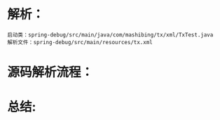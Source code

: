 # 解析：
    启动类：spring-debug/src/main/java/com/mashibing/tx/xml/TxTest.java
    解析文件：spring-debug/src/main/resources/tx.xml

# 源码解析流程：


# 总结:
